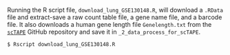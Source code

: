 Running the R script file, `download_lung_GSE130148.R`, will download a `.RData` file and extract-save a raw count table file, a gene name file, and a barcode file. It also downloads a human gene length file `Genelength.txt` from the [`scTAPE`](https://github.com/poseidonchan/TAPE) GitHub repository and save it in `_2_data_process_for_scTAPE`.  

```
$ Rscript download_lung_GSE130148.R
```
